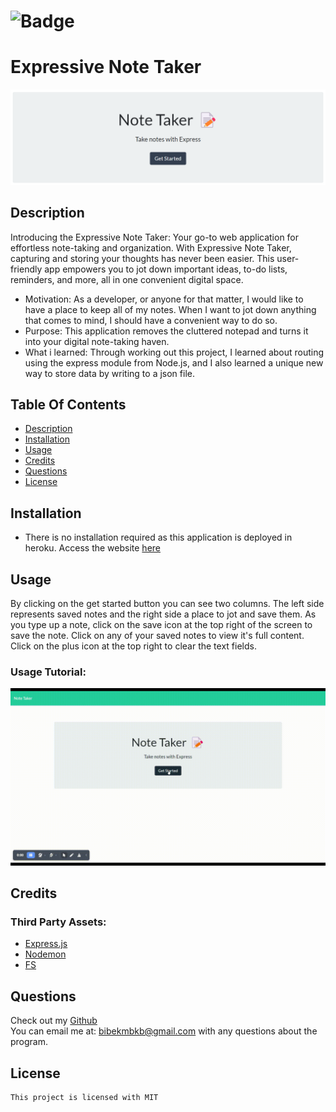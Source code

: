 
# ![Badge](https://img.shields.io/badge/License-MIT-brightgreen)
# Expressive Note Taker

![Note Taker Thumbnail](https://github.com/bibekmain/Expressive-Note-Taker/blob/main/assets/thumbnail.png?raw=true)
    
## Description
Introducing the Expressive Note Taker: Your go-to web application for effortless note-taking and organization. With Expressive Note Taker, capturing and storing your thoughts has never been easier. This user-friendly app empowers you to jot down important ideas, to-do lists, reminders, and more, all in one convenient digital space.

- Motivation: As a developer, or anyone for that matter, I would like to have a place to keep all of my notes. When I want to jot down anything that comes to mind, I should have a convenient way to do so.
- Purpose: This application removes the cluttered notepad and turns it into your digital note-taking haven.
- What i learned: Through working out this project, I learned about routing using the express module from Node.js, and I also learned a unique new way to store data by writing to a json file.

## Table Of Contents
* [Description](#description)
* [Installation](#installation)
* [Usage](#usage)
* [Credits](#credits)  
* [Questions](#questions)
* [License](#license)

## Installation
- There is no installation required as this application is deployed in heroku. Access the website [here](https://expressive-note-taker-176f972e5851.herokuapp.com)


## Usage
By clicking on the get started button you can see two columns. The left side represents saved notes and the right side a place to jot and save them. As you type up a note, click on the save icon at the top right of the screen to save the note. Click on any of your saved notes to view it's full content. Click on the plus icon at the top right to clear the text fields.  

### Usage Tutorial:  
![A GIF that shows the creation of two notes using the Expressive Note Taker](https://github.com/bibekmain/Expressive-Note-Taker/blob/main/assets/Note-Taker.gif?raw=true)

## Credits  


### Third Party Assets:
* [Express.js](https://expressjs.com/)
* [ Nodemon]( https://www.npmjs.com/package/nodemon)
* [ FS]( https://nodejs.org/api/fs.html)


## Questions
Check out my [Github](https://github.com/bibekmain)  
You can email me at: [bibekmbkb@gmail.com](bibekmbkb@gmail.com) with any questions about the program.

## License
    This project is licensed with MIT
